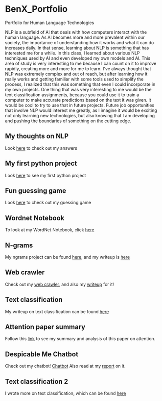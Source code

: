 # BenX_Portfolio
Portfolio for Human Language Technologies

NLP is a subfield of AI that deals with how computers interact with the human language. As AI becomes more and more prevalent within our society, the importance of understanding how it works and what it can do increases daily. In that sense, learning about NLP is something that has interested me for a while. In this class, I learned about various NLP techniques used by AI and even developed my own models and AI. This area of study is very interesting to me because I can count on it to improve rapidly, creating more and more for me to learn. I've always thought that NLP was extremely complex and out of reach, but after learning how it really works and getting familiar with some tools used to simplify the process, I realized that this was something that even I could incorporate in my own projects. One thing that was very interesting to me would be the text classification assignments, because you could use it to train a computer to make accurate predictions based on the text it was given. It would be cool to try to use that in future projects. Future job opportunities that involve NLP would interest me greatly, as I imagine it would be exciting not only learning new technologies, but also knowing that I am developing and pushing the boundaries of something on the cutting edge.

## My thoughts on NLP
Look [here](Overview_of_NLP.pdf) to check out my answers 

## My first python project
Look [here](https://github.com/benchungus/Homework1) to see my first python project

## Fun guessing game
Look [here](https://github.com/benchungus/Homework2) to check out my guessing game

## Wordnet Notebook
To look at my WordNet Notebook, click [here](https://github.com/benchungus/BenX_Portfolio/blob/main/bzx180000Homework3.pdf)

## N-grams
My ngrams project can be found [here](https://github.com/benchungus/NgramsProgram), and my writeup is [here](https://github.com/benchungus/BenX_Portfolio/blob/main/Ngrams%20Narrative.pdf)

## Web crawler
Check out my [web crawler](https://github.com/benchungus/NLPWebCrawler), and also my [writeup](https://github.com/benchungus/BenX_Portfolio/blob/main/Net_Scraping_a_Corpus.pdf) for it!

## Text classification
My writeup on text classification can be found [here](https://github.com/benchungus/BenX_Portfolio/blob/main/TextClassification.pdf)

## Attention paper summary
Follow this [link](https://github.com/benchungus/BenX_Portfolio/blob/main/Summary%20of%20Attention%20Article.pdf) to see my summary and analysis of this paper on attention.

## Despicable Me Chatbot
Check out my chatbot! [Chatbot](https://bot.dialogflow.com/f3a65458-b647-4d19-83ef-3019c93e2515) Also read at my [report](https://github.com/benchungus/BenX_Portfolio/blob/main/Chatbot_Report.pdf) on it.

## Text classification 2
I wrote more on text classification, which can be found [here](https://github.com/benchungus/BenX_Portfolio/blob/main/TextClassification2.ipynb%20-%20Colaboratory.pdf)
